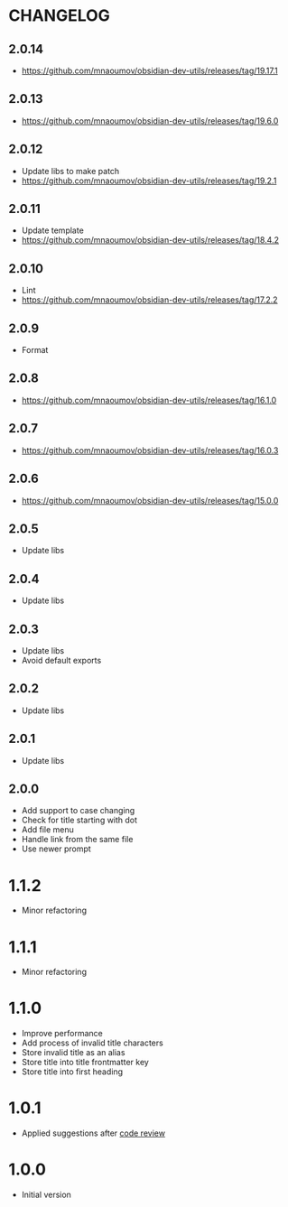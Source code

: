 # CHANGELOG

## 2.0.14

- https://github.com/mnaoumov/obsidian-dev-utils/releases/tag/19.17.1

## 2.0.13

- https://github.com/mnaoumov/obsidian-dev-utils/releases/tag/19.6.0

## 2.0.12

- Update libs to make patch
- https://github.com/mnaoumov/obsidian-dev-utils/releases/tag/19.2.1

## 2.0.11

- Update template
- https://github.com/mnaoumov/obsidian-dev-utils/releases/tag/18.4.2

## 2.0.10

- Lint
- https://github.com/mnaoumov/obsidian-dev-utils/releases/tag/17.2.2

## 2.0.9

- Format

## 2.0.8

- https://github.com/mnaoumov/obsidian-dev-utils/releases/tag/16.1.0

## 2.0.7

- https://github.com/mnaoumov/obsidian-dev-utils/releases/tag/16.0.3

## 2.0.6

- https://github.com/mnaoumov/obsidian-dev-utils/releases/tag/15.0.0

## 2.0.5

- Update libs

## 2.0.4

- Update libs

## 2.0.3

- Update libs
- Avoid default exports

## 2.0.2

- Update libs

## 2.0.1

- Update libs

## 2.0.0

- Add support to case changing
- Check for title starting with dot
- Add file menu
- Handle link from the same file
- Use newer prompt

# 1.1.2

- Minor refactoring

# 1.1.1

- Minor refactoring

# 1.1.0

- Improve performance
- Add process of invalid title characters
- Store invalid title as an alias
- Store title into title frontmatter key
- Store title into first heading

# 1.0.1

- Applied suggestions after [code review](https://github.com/obsidianmd/obsidian-releases/pull/1782#issuecomment-1482613623)

# 1.0.0

- Initial version
